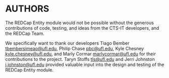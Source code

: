 # AUTHORS

The REDCap Entity module would not be possible without the generous contributions of code, testing, and ideas from the CTS-IT developers, and the REDCap Team.

We specifically want to thank our developers Tiago Bember tbembersimeao@ufl.edu, Philip Chase pbc@ufl.edu, Kyle Chesney kyle.chesney@ufl.edu, and Marly Cormar marlycormar@ufl.edu for their contributions to the project. Taryn Stoffs tls@ufl.edu and Jerri Johnston j.johnston@ufl.edu provided valuable input into the design and testing of the REDCap Entity module.
